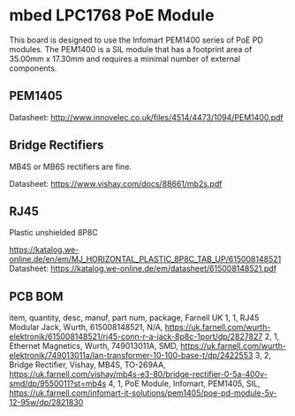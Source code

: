 # mbed LPC1768 PoE Module

This board is designed to use the Infomart PEM1400 series of PoE PD
modules.  The PEM1400 is a SIL module that has a footprint area of
35.00mm x 17.30mm and requires a minimal number of external components.

## PEM1405

Datasheet: http://www.innovelec.co.uk/files/4514/4473/1094/PEM1400.pdf

## Bridge Rectifiers

MB4S or MB6S rectifiers are fine.

Datasheet: https://www.vishay.com/docs/88661/mb2s.pdf

## RJ45

Plastic unshielded 8P8C

https://katalog.we-online.de/en/em/MJ_HORIZONTAL_PLASTIC_8P8C_TAB_UP/615008148521
Datasheet: https://katalog.we-online.de/em/datasheet/615008148521.pdf

## PCB BOM

item, quantity, desc, manuf, part num, package, Farnell UK
1, 1, RJ45 Modular Jack, Wurth, 615008148521, N/A, https://uk.farnell.com/wurth-elektronik/615008148521/rj45-conn-r-a-jack-8p8c-1port/dp/2827827
2, 1, Ethernet Magnetics, Wurth, 749013011A, SMD, https://uk.farnell.com/wurth-elektronik/749013011a/lan-transformer-10-100-base-t/dp/2422553
3, 2, Bridge Rectifier, Vishay, MB4S, TO-269AA, https://uk.farnell.com/vishay/mb4s-e3-80/bridge-rectifier-0-5a-400v-smd/dp/9550011?st=mb4s
4, 1, PoE Module, Infomart, PEM1405, SIL, https://uk.farnell.com/infomart-it-solutions/pem1405/poe-pd-module-5v-12-95w/dp/2821830

